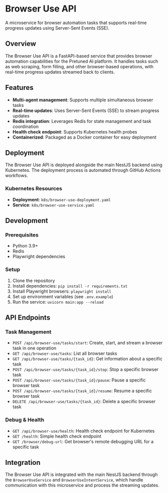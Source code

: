 # Browser Use API

A microservice for browser automation tasks that supports real-time progress updates using Server-Sent Events (SSE).

## Overview

The Browser Use API is a FastAPI-based service that provides browser automation capabilities for the Pretuned AI platform. It handles tasks such as web scraping, form filling, and other browser-based operations, with real-time progress updates streamed back to clients.

## Features

- **Multi-agent management**: Supports multiple simultaneous browser tasks
- **Real-time updates**: Uses Server-Sent Events (SSE) to stream progress updates
- **Redis integration**: Leverages Redis for state management and task coordination
- **Health check endpoint**: Supports Kubernetes health probes
- **Containerized**: Packaged as a Docker container for easy deployment

## Deployment

The Browser Use API is deployed alongside the main NestJS backend using Kubernetes. The deployment process is automated through GitHub Actions workflows.

### Kubernetes Resources

- **Deployment**: `k8s/browser-use-deployment.yaml`
- **Service**: `k8s/browser-use-service.yaml`

## Development

### Prerequisites

- Python 3.9+
- Redis
- Playwright dependencies

### Setup

1. Clone the repository
2. Install dependencies: `pip install -r requirements.txt`
3. Install Playwright browsers: `playwright install`
4. Set up environment variables (see `.env.example`)
5. Run the service: `uvicorn main:app --reload`

## API Endpoints

### Task Management
- `POST /api/browser-use/tasks/start`: Create, start, and stream a browser task in one operation
- `GET /api/browser-use/tasks`: List all browser tasks
- `GET /api/browser-use/tasks/{task_id}`: Get information about a specific task
- `POST /api/browser-use/tasks/{task_id}/stop`: Stop a specific browser task
- `POST /api/browser-use/tasks/{task_id}/pause`: Pause a specific browser task
- `POST /api/browser-use/tasks/{task_id}/resume`: Resume a specific browser task
- `DELETE /api/browser-use/tasks/{task_id}`: Delete a specific browser task

### Debug & Health
- `GET /api/browser-use/health`: Health check endpoint for Kubernetes
- `GET /health`: Simple health check endpoint
- `GET /browser/debug-url`: Get browser's remote debugging URL for a specific task

## Integration

The Browser Use API is integrated with the main NestJS backend through the `BrowserUseService` and `BrowserUseIntentService`, which handle communication with this microservice and process the streaming updates.
